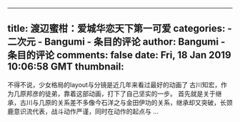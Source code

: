 
---
title: 渡辺蜜柑：爱城华恋天下第一可爱
categories: 
    - 二次元
    - Bangumi - 条目的评论
author: Bangumi - 条目的评论
comments: false
date: Fri, 18 Jan 2019 10:06:58 GMT
thumbnail: 
---

<div>   
不得不说，少女格局的layout与分镜是近几年来看过最好的动画了
古川知宏，作为几原邦彦的徒弟，靠着这部动画，打下了自己坚实的一步。
首先就是关于继承，古川与几原的关系差不多像今石洋之与金田伊功的关系，继承却又突破，长颈鹿意识流代表，战斗动作严谨，同时在动作的起点与 ...  
</div>
            